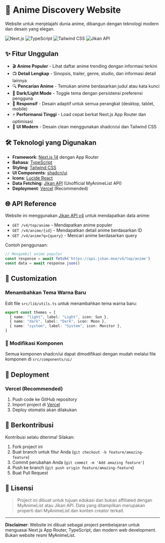 # 🎌 Anime Discovery Website

Website untuk menjelajahi dunia anime, dibangun dengan teknologi modern dan desain yang elegan.

![Next.js](https://img.shields.io/badge/Next.js-14-black?style=for-the-badge&logo=next.js)
![TypeScript](https://img.shields.io/badge/TypeScript-5.0-blue?style=for-the-badge&logo=typescript)
![Tailwind CSS](https://img.shields.io/badge/Tailwind-3.0-06B6D4?style=for-the-badge&logo=tailwindcss)
![Jikan API](https://img.shields.io/badge/Jikan-API-ED1C24?style=for-the-badge)

## ✨ Fitur Unggulan

- 🎬 **Anime Populer** - Lihat daftar anime trending dengan informasi terkini
- 📺 **Detail Lengkap** - Sinopsis, trailer, genre, studio, dan informasi detail lainnya
- 🔍 **Pencarian Anime** - Temukan anime berdasarkan judul atau kata kunci
- 🌙 **Dark/Light Mode** - Toggle tema dengan persistensi preferensi pengguna
- 📱 **Responsif** - Desain adaptif untuk semua perangkat (desktop, tablet, mobile)
- ⚡ **Performansi Tinggi** - Load cepat berkat Next.js App Router dan optimisasi
- 🎨 **UI Modern** - Desain clean menggunakan shadcn/ui dan Tailwind CSS

## 🛠 Teknologi yang Digunakan

- **Framework**: [Next.js 14](https://nextjs.org/) dengan App Router
- **Bahasa**: [TypeScript](https://www.typescriptlang.org/)
- **Styling**: [Tailwind CSS](https://tailwindcss.com/)
- **UI Components**: [shadcn/ui](https://ui.shadcn.com/)
- **Icons**: [Lucide React](https://lucide.dev/)
- **Data Fetching**: [Jikan API](https://jikan.moe/) (Unofficial MyAnimeList API)
- **Deployment**: [Vercel](https://vercel.com/) (Recommended)

## 🌐 API Reference

Website ini menggunakan [Jikan API v4](https://docs.api.jikan.moe/) untuk mendapatkan data anime:

- `GET /v4/top/anime` - Mendapatkan anime populer
- `GET /v4/anime/{id}` - Mendapatkan detail anime berdasarkan ID
- `GET /v4/anime?q={query}` - Mencari anime berdasarkan query

Contoh penggunaan:
```typescript
// Mengambil anime populer
const response = await fetch('https://api.jikan.moe/v4/top/anime')
const data = await response.json()
```

## 🎨 Customization

### Menambahkan Tema Warna Baru
Edit file `src/lib/utils.ts` untuk menambahkan tema warna baru:

```typescript
export const themes = [
  { name: "light", label: "Light", icon: Sun },
  { name: "dark", label: "Dark", icon: Moon },
  { name: "system", label: "System", icon: Monitor },
]
```

### 📳 Modifikasi Komponen
Semua komponen shadcn/ui dapat dimodifikasi dengan mudah melalui file komponen di `src/components/ui/`

## 🚀 Deployment

### Vercel (Recommended)
1. Push code ke GitHub repository
2. Import project di [Vercel](https://vercel.com/)
3. Deploy otomatis akan dilakukan

## 🤝 Berkontribusi

Kontribusi selalu diterima! Silakan:

1. Fork project ini
2. Buat branch untuk fitur Anda (`git checkout -b feature/amazing-feature`)
3. Commit perubahan Anda (`git commit -m 'Add amazing feature'`)
4. Push ke branch (`git push origin feature/amazing-feature`)
5. Buat Pull Request

## 📄 Lisensi

> Project ini dibuat untuk tujuan edukasi dan bukan affiliated dengan MyAnimeList atau Jikan API. Data yang ditampilkan merupakan properti dari MyAnimeList dan konten creator terkait.

---

**Disclaimer**: Website ini dibuat sebagai project pembelajaran untuk menguasai Next.js App Router, TypeScript, dan modern web development. Bukan website resmi MyAnimeList.
